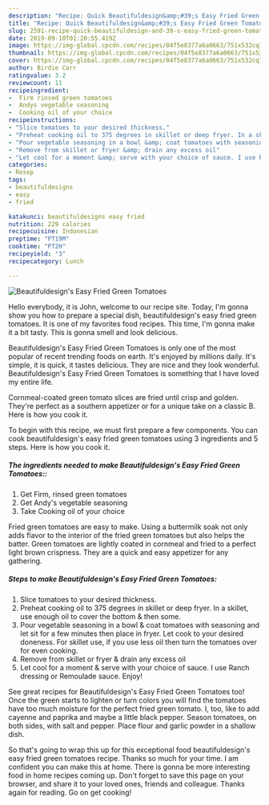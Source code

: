 ```yaml
---
description: "Recipe: Quick Beautifuldesign&amp;#39;s Easy Fried Green Tomatoes"
title: "Recipe: Quick Beautifuldesign&amp;#39;s Easy Fried Green Tomatoes"
slug: 2591-recipe-quick-beautifuldesign-and-39-s-easy-fried-green-tomatoes
date: 2019-09-10T01:20:55.419Z
image: https://img-global.cpcdn.com/recipes/04f5e8377a6a0663/751x532cq70/beautifuldesigns-easy-fried-green-tomatoes-recipe-main-photo.jpg
thumbnail: https://img-global.cpcdn.com/recipes/04f5e8377a6a0663/751x532cq70/beautifuldesigns-easy-fried-green-tomatoes-recipe-main-photo.jpg
cover: https://img-global.cpcdn.com/recipes/04f5e8377a6a0663/751x532cq70/beautifuldesigns-easy-fried-green-tomatoes-recipe-main-photo.jpg
author: Birdie Carr
ratingvalue: 3.2
reviewcount: 11
recipeingredient:
-  Firm rinsed green tomatoes
-  Andys vegetable seasoning
-  Cooking oil of your choice
recipeinstructions:
- "Slice tomatoes to your desired thickness."
- "Preheat cooking oil to 375 degrees in skillet or deep fryer. In a skillet, use enough oil to cover the bottom &amp; then some."
- "Pour vegetable seasoning in a bowl &amp; coat tomatoes with seasoning and let sit for a few minutes then place in fryer. Let cook to your desired doneness. For skillet use, if you use less oil then turn the tomatoes over for even cooking."
- "Remove from skillet or fryer &amp; drain any excess oil"
- "Let cool for a moment &amp; serve with your choice of sauce. I use Ranch dressing or Remoulade sauce. Enjoy!"
categories:
- Resep
tags:
- beautifuldesigns
- easy
- fried

katakunci: beautifuldesigns easy fried
nutrition: 229 calories
recipecuisine: Indonesian
preptime: "PT19M"
cooktime: "PT2H"
recipeyield: "3"
recipecategory: Lunch

---
```



![Beautifuldesign&#39;s Easy Fried Green Tomatoes](https://img-global.cpcdn.com/recipes/04f5e8377a6a0663/751x532cq70/beautifuldesigns-easy-fried-green-tomatoes-recipe-main-photo.jpg)

Hello everybody, it is John, welcome to our recipe site. Today, I'm gonna show you how to prepare a special dish, beautifuldesign&#39;s easy fried green tomatoes. It is one of my favorites food recipes. This time, I'm gonna make it a bit tasty. This is gonna smell and look delicious.

Beautifuldesign&#39;s Easy Fried Green Tomatoes is only one of the most popular of recent trending foods on earth. It's enjoyed by millions daily. It's simple, it is quick, it tastes delicious. They are nice and they look wonderful. Beautifuldesign&#39;s Easy Fried Green Tomatoes is something that I have loved my entire life.

Cornmeal-coated green tomato slices are fried until crisp and golden. They&#39;re perfect as a southern appetizer or for a unique take on a classic B. Here is how you cook it.


To begin with this recipe, we must first prepare a few components. You can cook beautifuldesign&#39;s easy fried green tomatoes using 3 ingredients and 5 steps. Here is how you cook it.

##### The ingredients needed to make Beautifuldesign&#39;s Easy Fried Green Tomatoes::

1. Get  Firm, rinsed green tomatoes
1. Get  Andy&#39;s vegetable seasoning
1. Take  Cooking oil of your choice


Fried green tomatoes are easy to make. Using a buttermilk soak not only adds flavor to the interior of the fried green tomatoes but also helps the batter. Green tomatoes are lightly coated in cornmeal and fried to a perfect light brown crispness. They are a quick and easy appetizer for any gathering. 

##### Steps to make Beautifuldesign&#39;s Easy Fried Green Tomatoes:

1. Slice tomatoes to your desired thickness.
1. Preheat cooking oil to 375 degrees in skillet or deep fryer. In a skillet, use enough oil to cover the bottom &amp; then some.
1. Pour vegetable seasoning in a bowl &amp; coat tomatoes with seasoning and let sit for a few minutes then place in fryer. Let cook to your desired doneness. For skillet use, if you use less oil then turn the tomatoes over for even cooking.
1. Remove from skillet or fryer &amp; drain any excess oil
1. Let cool for a moment &amp; serve with your choice of sauce. I use Ranch dressing or Remoulade sauce. Enjoy!


See great recipes for Beautifuldesign&#39;s Easy Fried Green Tomatoes too! Once the green starts to lighten or turn colors you will find the tomatoes have too much moisture for the perfect fried green tomato. I, too, like to add cayenne and paprika and maybe a little black pepper. Season tomatoes, on both sides, with salt and pepper. Place flour and garlic powder in a shallow dish. 

So that's going to wrap this up for this exceptional food beautifuldesign&#39;s easy fried green tomatoes recipe. Thanks so much for your time. I am confident you can make this at home. There is gonna be more interesting food in home recipes coming up. Don't forget to save this page on your browser, and share it to your loved ones, friends and colleague. Thanks again for reading. Go on get cooking!
